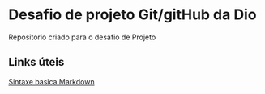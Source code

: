 # Desafio de projeto Git/gitHub da Dio
Repositorio criado para o desafio de Projeto 

## Links úteis
[Sintaxe basica Markdown](https://www.markdownguide.org/basic-syntax/)
